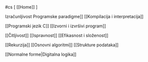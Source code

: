 #cs  [ [[Home]] ]
$\:$

Izračunljivost
Programske paradigme]]
[[Kompilacija i interpretacija]]

[[Programski jezik C]]
[[Izvorni i izvršivi program]]

[[Čitljivost]]
[[Ispravnost]]
[[Efikasnost i složenost]]

[[Rekurzija]]
[[Osnovni algoritmi]]
[[Strukture podataka]]

[[Normalne forme|Digitalna logika]]